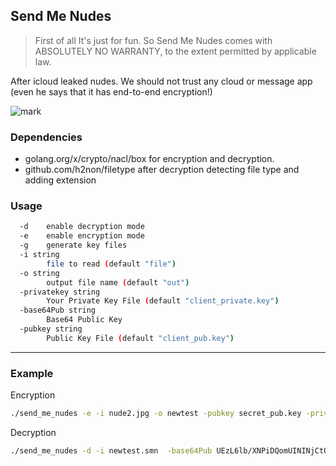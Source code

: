 ## Send Me Nudes

> First of all It's just for fun. So Send Me Nudes comes with ABSOLUTELY NO WARRANTY, to the extent permitted by applicable law.

After icloud leaked nudes. We should not trust any cloud or message app (even he says that it has end-to-end encryption!)

![mark](https://pics.me.me/hello-bub-send-nudes-now-yes-now-okay-wait-thank-41542633.png)

### Dependencies
* golang.org/x/crypto/nacl/box for encryption and decryption.
* github.com/h2non/filetype after decryption detecting file type and adding extension

### Usage

```sh
  -d    enable decryption mode
  -e    enable encryption mode
  -g    generate key files
  -i string
        file to read (default "file")
  -o string
        output file name (default "out")
  -privatekey string
        Your Private Key File (default "client_private.key")
  -base64Pub string 
        Base64 Public Key
  -pubkey string
        Public Key File (default "client_pub.key")
```
______________________

### Example 

Encryption
```sh
./send_me_nudes -e -i nude2.jpg -o newtest -pubkey secret_pub.key -privatekey client_private.key
```
Decryption

```sh
./send_me_nudes -d -i newtest.smn  -base64Pub UEzL6lb/XNPiDQomUININjCtOkmM1g1RCLOvF1JPFTc= -privatekey secret_pri.key
```
